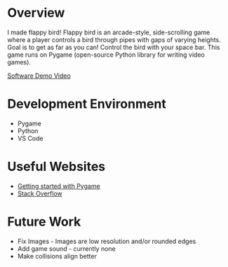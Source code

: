 # Overview

I made flappy bird! Flappy bird is an arcade-style, side-scrolling game where a player controls a bird through pipes with gaps of varying heights. Goal is to get as far as you can! Control the bird with your space bar.
This game runs on Pygame (open-source Python library for writing video games).

[Software Demo Video](https://youtu.be/AsQEp52XxSY)

# Development Environment

* Pygame
* Python
* VS Code

# Useful Websites
* [Getting started with Pygame](https://www.pygame.org/wiki/GettingStarted)
* [Stack Overflow](https://stackoverflow.com/)

# Future Work
* Fix Images - Images are low resolution and/or rounded edges
* Add game sound - currently none
* Make collisions align better